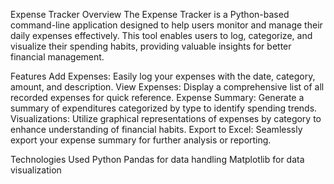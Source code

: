 Expense Tracker
Overview
The Expense Tracker is a Python-based command-line application designed to help users monitor and manage their daily expenses effectively. This tool enables users to log, categorize, and visualize their spending habits, providing valuable insights for better financial management.

Features
Add Expenses: Easily log your expenses with the date, category, amount, and description.
View Expenses: Display a comprehensive list of all recorded expenses for quick reference.
Expense Summary: Generate a summary of expenditures categorized by type to identify spending trends.
Visualizations: Utilize graphical representations of expenses by category to enhance understanding of financial habits.
Export to Excel: Seamlessly export your expense summary for further analysis or reporting.


Technologies Used
Python
Pandas for data handling
Matplotlib for data visualization
